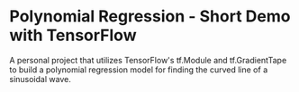 # Polynomial Regression - Short Demo with TensorFlow
A personal project that utilizes TensorFlow's tf.Module and tf.GradientTape to build a polynomial regression model for finding the curved line of a sinusoidal wave. 
